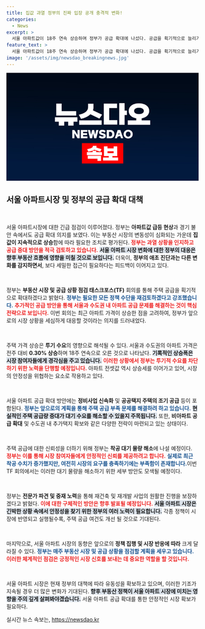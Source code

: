```yaml
---
title: 집값 과열 정부의 진짜 입장 공개 충격적 변화!
categories:
  - News
excerpt: >
  서울 아파트값이 18주 연속 상승하며 정부가 공급 확대에 나섰다. 공급을 획기적으로 늘리기 위해 모든 정책 수단을 재검토하겠다는 의지를 보인 가운데, 시장은 경각심을 갖게 되었다. 때마침 주택 공급 방안 발표가 예고되어 있으며, 당장 주말 동안 주택 시장에 어떤 변화가 일어날지 주목된다.
feature_text: >
  서울 아파트값이 18주 연속 상승하며 정부가 공급 확대에 나섰다. 공급을 획기적으로 늘리기 위해 모든 정책 수단을 재검토하겠다는 의지를 보인 가운데, 시장은 경각심을 갖게 되었다. 때마침 주택 공급 방안 발표가 예고되어 있으며, 당장 주말 동안 주택 시장에 어떤 변화가 일어날지 주목된다.
image: '/assets/img/newsdao_breakingnews.jpg'
---
```


<p><img src="/assets/img/newsdao_breakingnews.jpg" alt="bookingtag 속보" /></p>

<h2 data-ke-size="size26">서울 아파트시장 및 정부의 공급 확대 대책</h2>

<p data-ke-size="size16">&nbsp;</p>

<p>서울 아파트시장에 대한 긴급 점검이 이루어졌다. 정부는 <strong>아파트값 급등 현상</strong>과 경기 불안 속에서도 공급 확대 의지를 보였다. 이는 부동산 시장의 변동성이 심화되는 가운데 <strong>집값이 지속적으로 상승</strong>함에 따라 필요한 조치로 평가된다. <b><span style="color: #ee2323;">정부는 과열 상황을 인지하고 공급 증대 방안을 적극 검토하고 있습니다.</span></b> <b><span style="background-color: #21538527;">서울 아파트 시장 변화에 대한 정부의 대응은 향후 부동산 흐름에 영향을 미칠 것으로 보입니다.</span></b>  더욱이, <strong>정부의 애초 진단과는 다른 변화를 감지하면서</strong>, 보다 세밀한 접근이 필요하다는 피드백이 이어지고 있다.</p>

<p data-ke-size="size16">&nbsp;</p>

<p>정부는 <strong>부동산 시장 및 공급 상황 점검 태스크포스(TF)</strong> 회의를 통해 주택 공급을 획기적으로 확대하겠다고 밝혔다. <b><span style="color: #1a5490;">정부는 필요한 모든 정책 수단을 재검토하겠다고 강조했습니다.</span></b> <b><span style="color: #ee2323;">추가적인 공급 방안을 통해 서울과 수도권 내 아파트 공급 문제를 해결하는 것이 핵심 전략으로 보입니다.</span></b> 이번 회의는 최근 아파트 가격이 상승한 점을 고려하여, 정부가 앞으로의 시장 상황을 세심하게 대응할 것이라는 의지를 드러내었다. </p>

<p data-ke-size="size16">&nbsp;</p>

<p>주택 가격 상승은 <strong>투기 수요</strong>의 영향으로 해석될 수 있다. 서울과 수도권의 아파트 가격은 전주 대비 <strong>0.30% 상승</strong>하며 18주 연속으로 오른 것으로 나타났다. <b><span style="background-color: #21538527;">기록적인 상승폭은 시장 참여자들에게 경각심을 주고 있습니다.</span></b> <b><span style="color: #ee2323;">이러한 상황에서 정부는 투기적 수요를 차단하기 위한 노력을 단행할 예정입니다.</span></b> 아파트 전셋값 역시 상승세를 이어가고 있어, 시장의 안정성을 위협하는 요소로 작용하고 있다.</p>

<p data-ke-size="size16">&nbsp;</p>

<p>서울 아파트 공급 확대 방안에는 <strong>정비사업 신속화</strong> 및 <strong>공공택지 주택의 조기 공급</strong> 등이 포함된다. <b><span style="color: #1a5490;">정부는 앞으로의 계획을 통해 주택 공급 부족 문제를 해결하려 하고 있습니다.</span></b> <b><span style="background-color: #21538527;">현실적인 주택 공급량 증대가 대기 수요를 해소할 수 있을지 주목됩니다.</span></b> 또한, <strong>비아파트 공급 확대</strong> 및 수도권 내 추가택지 확보와 같은 다양한 전략이 마련되고 있는 상태이다.</p>

<p data-ke-size="size16">&nbsp;</p>

<p>주택 공급에 대한 신뢰성을 더하기 위해 정부는 <strong>착공 대기 물량 해소</strong>에 나설 예정이다. <b><span style="color: #ee2323;">정부는 이를 통해 시장 참여자들에게 안정적인 신뢰를 제공하려고 합니다.</span></b> <b><span style="color: #1a5490;">실제로 최근 착공 수치가 증가했지만, 여전히 시장의 요구를 충족하기에는 부족함이 존재합니다.</span></b>이번 TF 회의에서는 이러한 대기 물량을 해소하기 위한 세부 방안도 모색될 예정이다.</p>

<p data-ke-size="size16">&nbsp;</p>

<p>정부는 <strong>전문가 파견 및 중재 노력</strong>을 통해 재건축 및 재개발 사업의 원활한 진행을 보장하겠다고 밝혔다. <b><span style="color: #ee2323;">이에 대한 구체적인 방안은 향후 발표될 예정입니다.</span></b> <b><span style="background-color: #21538527;">서울 아파트 시장은 긴박한 상황 속에서 안정성을 찾기 위한 정부의 여러 노력이 필요합니다.</span></b> 각종 정책이 시장에 반영되고 실행될수록, 주택 공급 여건도 개선 될 것으로 기대된다.</p>

<p data-ke-size="size16">&nbsp;</p>

<p>마지막으로, 서울 아파트 시장의 동향은 앞으로의 <strong>정책 집행 및 시장 반응에 따라</strong> 크게 달라질 수 있다. <b><span style="color: #1a5490;">정부는 매주 부동산 시장 및 공급 상황을 점검할 계획을 세우고 있습니다.</span></b> <b><span style="color: #ee2323;">이러한 체계적인 점검은 긍정적인 시장 신호를 보내는 데 중요한 역할을 할 것입니다.</span></b></p>

<p data-ke-size="size16">&nbsp;</p>

<p>서울 아파트 시장은 현재 정부의 대책에 따라 유동성을 확보하고 있으며, 이러한 기조가 지속될 경우 더 많은 변화가 기대된다. <b><span style="background-color: #21538527;">향후 부동산 정책이 서울 아파트 시장에 미치는 영향을 주의 깊게 살펴봐야겠습니다.</span></b>  서울 아파트 공급 확대를 통한 안정적인 시장 확보가 필요하다.</p>
실시간 뉴스 속보는, <a href="https://newsdao.kr" rel="dofollow">https://newsdao.kr</a>


